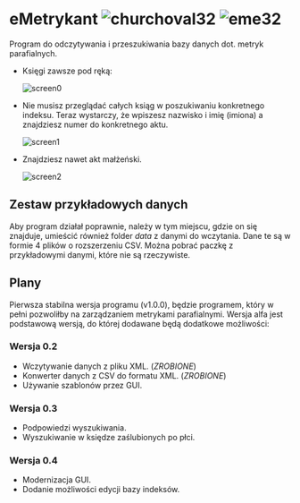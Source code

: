 # eMetrykant ![churchoval32](https://user-images.githubusercontent.com/9617256/29318380-09eff3be-81d0-11e7-91df-2b651c8eba94.png) ![eme32](https://user-images.githubusercontent.com/9617256/29318628-3f54a94a-81d1-11e7-9fdb-92d5d1631a10.png)
Program do odczytywania i przeszukiwania bazy danych dot. metryk parafialnych.
- Księgi zawsze pod ręką:

  ![screen0](https://user-images.githubusercontent.com/9617256/29740482-fef27334-8a57-11e7-87bc-a8d3789f3412.png)

- Nie musisz przeglądać całych ksiąg w poszukiwaniu konkretnego indeksu. Teraz wystarczy, że wpiszesz nazwisko i imię (imiona) a znajdziesz numer do konkretnego aktu.

  ![screen1](https://user-images.githubusercontent.com/9617256/29740483-fef3dff8-8a57-11e7-8639-5396ebcf3e18.png)

- Znajdziesz nawet akt małżeński.

  ![screen2](https://user-images.githubusercontent.com/9617256/29740481-feef37e6-8a57-11e7-919d-5f2f6f804921.png)

## Zestaw przykładowych danych
Aby program działał poprawnie, należy w tym miejscu, gdzie on się znajduje, umieścić również folder _data_ z danymi do wczytania. Dane te są w formie 4 plików o rozszerzeniu CSV. Można pobrać paczkę z przykładowymi danymi, które nie są rzeczywiste.

## Plany
Pierwsza stabilna wersja programu (v1.0.0), będzie programem, który w pełni pozwoliłby na zarządzaniem metrykami parafialnymi. Wersja alfa jest podstawową wersją, do której dodawane będą dodatkowe możliwości:

### Wersja 0.2
- Wczytywanie danych z pliku XML. (_ZROBIONE_)
- Konwerter danych z CSV do formatu XML. (_ZROBIONE_)
- Używanie szablonów przez GUI.

### Wersja 0.3
- Podpowiedzi wyszukiwania.
- Wyszukiwanie w księdze zaślubionych po płci.

### Wersja 0.4
- Modernizacja GUI.
- Dodanie możliwości edycji bazy indeksów.
